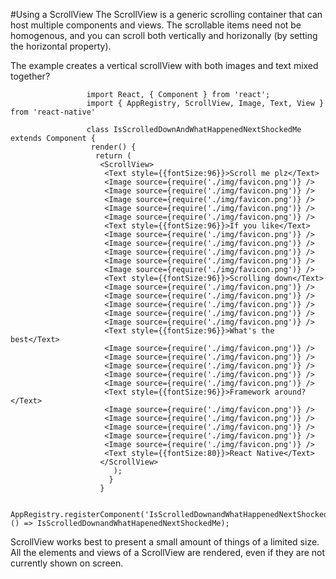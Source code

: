 #Using a ScrollView
The ScrollView is a generic scrolling container that can host multiple components and views. The scrollable items need
not be homogenous, and you can scroll both vertically and horizonally (by setting the horizontal property).

The example creates a vertical scrollView with both images and text mixed together?

                     import React, { Component } from 'react';
                     import { AppRegistry, ScrollView, Image, Text, View } from 'react-native'
                     
                     class IsScrolledDownAndWhatHappenedNextShockedMe extends Component {
                      render() {
                       return (
                        <ScrollView>
                         <Text style={{fontSize:96}}>Scroll me plz</Text>
                         <Image source={require('./img/favicon.png')} />
                         <Image source={require('./img/favicon.png')} />
                         <Image source={require('./img/favicon.png')} />
                         <Image source={require('./img/favicon.png')} />
                         <Image source={require('./img/favicon.png')} />
                         <Text style={{fontSize:96}}>If you like</Text>
                         <Image source={require('./img/favicon.png')} />
                         <Image source={require('./img/favicon.png')} />
                         <Image source={require('./img/favicon.png')} />
                         <Image source={require('./img/favicon.png')} />
                         <Image source={require('./img/favicon.png')} />
                         <Text style={{fontSize:96}}>Scrolling down</Text>
                         <Image source={require('./img/favicon.png')} />
                         <Image source={require('./img/favicon.png')} />
                         <Image source={require('./img/favicon.png')} />
                         <Image source={require('./img/favicon.png')} />
                         <Image source={require('./img/favicon.png')} />
                         <Text style={{fontSize:96}}>What's the best</Text>
                         <Image source={require('./img/favicon.png')} />
                         <Image source={require('./img/favicon.png')} />
                         <Image source={require('./img/favicon.png')} />
                         <Image source={require('./img/favicon.png')} />
                         <Image source={require('./img/favicon.png')} />
                         <Text style={{fontSize:96}}>Framework around?</Text>
                         <Image source={require('./img/favicon.png')} />
                         <Image source={require('./img/favicon.png')} />
                         <Image source={require('./img/favicon.png')} />
                         <Image source={require('./img/favicon.png')} />
                         <Image source={require('./img/favicon.png')} />
                         <Text style={{fontSize:80}}>React Native</Text> 
                        </ScrollView>
                           );
                          }
                        }
                        
                       AppRegistry.registerComponent('IsScrolledDownandWhatHappenedNextShockedMe', () => IsScrolledDownandWhatHapenedNextShockedMe);
                       
ScrollView works best to present a small amount of things of a limited size. All the elements and views of a ScrollView 
are rendered, even if they are not currently shown on screen. 
                     
